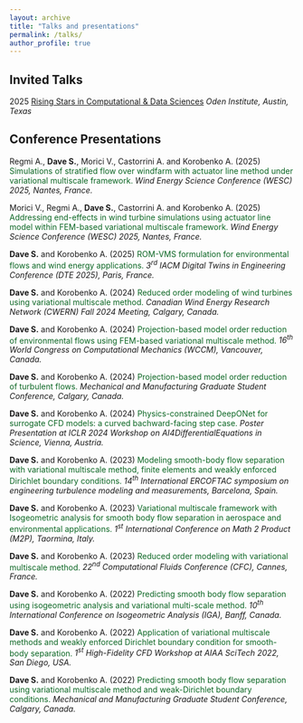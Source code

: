 ```yaml
---
layout: archive
title: "Talks and presentations"
permalink: /talks/
author_profile: true
---
```


## Invited Talks

2025 [Rising Stars in Computational & Data Sciences](https://risingstars.oden.utexas.edu/)
_Oden Institute, Austin, Texas_


## Conference Presentations

Regmi A., **Dave S.**, Morici V., Castorrini A. and Korobenko A. (2025)
<span style="color:#0B6623;">Simulations of stratified flow over windfarm with actuator line method under variational multiscale framework.</span>
_Wind Energy Science Conference (WESC) 2025, Nantes, France._

Morici V., Regmi A., **Dave S.**, Castorrini A. and Korobenko A. (2025)
<span style="color:#0B6623;">Addressing end-effects in wind turbine simulations using actuator line model within FEM-based variational multiscale framework. </span>
_Wind Energy Science Conference (WESC) 2025, Nantes, France._

**Dave S.** and Korobenko A. (2025) 
<span style="color:#0B6623;">ROM-VMS formulation for environmental flows and wind energy applications.</span>
_3<sup>rd</sup> IACM Digital Twins in Engineering Conference (DTE 2025), Paris, France._

**Dave S.** and Korobenko A. (2024)
<span style="color:#0B6623;">Reduced order modeling of wind turbines using variational multiscale method.</span>
_Canadian Wind Energy Research Network (CWERN) Fall 2024 Meeting, Calgary, Canada._

**Dave S.** and Korobenko A. (2024)
<span style="color:#0B6623;">Projection-based model order reduction of environmental flows using FEM-based variational multiscale method.</span>
_16<sup>th</sup> World Congress on Computational Mechanics (WCCM), Vancouver, Canada._

**Dave S.** and Korobenko A. (2024) 
<span style="color:#0B6623;">Projection-based model order reduction of turbulent flows.</span>
_Mechanical and Manufacturing Graduate Student Conference, Calgary, Canada._

**Dave S.** and Korobenko A. (2024) 
<span style="color:#0B6623;">Physics-constrained DeepONet for surrogate CFD models: a curved bachward-facing step case.</span>
_Poster Presentation at ICLR 2024 Workshop on AI4DifferentialEquations in Science, Vienna, Austria._

**Dave S.** and Korobenko A. (2023) 
<span style="color:#0B6623;">Modeling smooth-body flow separation with variational multiscale method, finite elements and weakly enforced Dirichlet boundary conditions.</span>
_14<sup>th</sup> International ERCOFTAC symposium on engineering turbulence modeling and measurements, Barcelona, Spain._

**Dave S.** and Korobenko A. (2023) 
<span style="color:#0B6623;">Variational multiscale framework with Isogeometric analysis for smooth body flow separation in aerospace and environmental applications.</span>
_1<sup>st</sup> International Conference on Math 2 Product (M2P), Taormina, Italy._

**Dave S.** and Korobenko A. (2023)
<span style="color:#0B6623;">Reduced order modeling with variational multiscale method.</span>
_22<sup>nd</sup> Computational Fluids Conference (CFC), Cannes, France._

**Dave S.** and Korobenko A. (2022) 
<span style="color:#0B6623;">Predicting smooth body flow separation using isogeometric analysis and variational multi-scale method.</span>
_10<sup>th</sup> International Conference on Isogeometric Analysis (IGA), Banff, Canada._

**Dave S.** and Korobenko A. (2022) 
<span style="color:#0B6623;">Application of variational multiscale methods and weakly enforced Dirichlet boundary condition for smooth-body separation.</span>
_1<sup>st</sup> High-Fidelity CFD Workshop at AIAA SciTech 2022, San Diego, USA._

**Dave S.** and Korobenko A. (2022) 
<span style="color:#0B6623;">Predicting smooth body flow separation using variational multiscale method and weak-Dirichlet boundary conditions.</span>
_Mechanical and Manufacturing Graduate Student Conference, Calgary, Canada._
